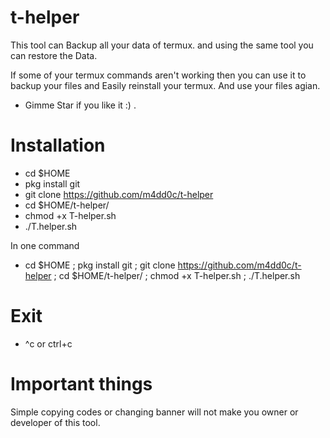 # t-helper
This tool can Backup all your data of termux. and using the same tool you can restore the Data.

If some of your termux commands aren't working
then you can use it to backup your files and 
Easily reinstall your termux. And use your files agian.

- Gimme Star if you like it :) .

# Installation

- cd $HOME
- pkg install git
- git clone https://github.com/m4dd0c/t-helper
- cd $HOME/t-helper/
- chmod +x T-helper.sh
- ./T.helper.sh
 
In one command 

- cd $HOME ; pkg install git ; git clone https://github.com/m4dd0c/t-helper ; cd $HOME/t-helper/ ; chmod +x T-helper.sh ; ./T.helper.sh

# Exit
- ^c  or  ctrl+c

# Important things 
Simple copying codes or changing banner will not make you owner or developer of this tool.
